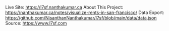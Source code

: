 Live Site: https://l7sf.nanthakumar.ca
About This Project: https://nanthakumar.ca/notes/visualize-rents-in-san-francisco/
Data Export: https://github.com/NisanthanNanthakumar/l7sf/blob/main/data/data.json
Source: https://www.l7sf.com
